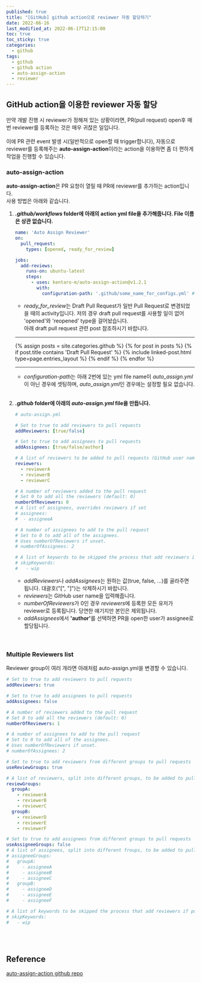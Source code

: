 ```yaml
---
published: true
title: "[GitHub] github action으로 reviewer 자동 할당하기"
date: 2022-06-16
last_modified_at: 2022-06-17T12:15:00
toc: true
toc_sticky: true
categories:
  - github
tags:
  - github
  - github action
  - auto-assign-action
  - reviewer
---
```


## GitHub action을 이용한 reviewer 자동 할당
만약 개발 진행 시 reviewer가 정해져 있는 상황이라면, PR(pull request) open후 매번 reviewer를 등록하는 것은 매우 귀찮은 일입니다. <br><br>
이에 PR 관련 event 발생 시(일반적으로 open할 때 trigger합니다), 자동으로 reviewer를 등록해주는 <b>auto-assign-action</b>이라는 action을 이용하면 좀 더 편하게 작업을 진행할 수 있습니다.<br>

### auto-assign-action
<b>auto-assign-action</b>은 PR 요청이 열릴 때 PR에 reviewer를 추가하는 action입니다. <br> 사용 방법은 아래와 같습니다. <br>

1. <b><i>.github/workflows</i> folder에 아래의 action yml file을 추가해줍니다. File 이름은 상관 없습니다.</b>

    ```yml
    name: 'Auto Assign Reviewer'
    on:
      pull_request:
        types: [opened, ready_for_review]

    jobs:
      add-reviews:
        runs-on: ubuntu-latest
        steps:
          - uses: kentaro-m/auto-assign-action@v1.2.1
            with:
              configuration-path: '.github/some_name_for_configs.yml' # Only needed if you use something other than .github/auto_assign.yml
    ```
    
    * <i>ready_for_review</i>는 Draft Pull Request가 일반 Pull Request로 변경되었을 때의 activity입니다. 저의 경우 draft pull request를 사용할 일이 없어 'opened'와 'reopened' type을 걸어놨습니다.<br>
    아래 draft pull request 관련 post 참조하시기 바랍니다. <br>
    
    ---
    {% assign posts = site.categories.github %}
    {% for post in posts %}
      {% if post.title contains 'Draft Pull Request' %}
        {% include linked-post.html type=page.entries_layout %}
      {% endif %} 
    {% endfor %}

    ---

    * <i>configuration-path</i>는 아래 2번에 있는 yml file name이 <i>auto_assign.yml</i>이 아닌 경우에 셋팅하며, <i>auto_assign.yml</i>인 경우에는 설정할 필요 없습니다.
<br><br>

1. <b><i>.github</i> folder에 아래의 <i>auto-assign.yml</i> file을 만듭니다. </b>

    ```yml
    # auto-assign.yml
    
    # Set to true to add reviewers to pull requests
    addReviewers: [true/false]

    # Set to true to add assignees to pull requests
    addAssignees: [true/false/author]

    # A list of reviewers to be added to pull requests (GitHub user name)
    reviewers:
      - reviewerA
      - reviewerB
      - reviewerC

    # A number of reviewers added to the pull request
    # Set 0 to add all the reviewers (default: 0)
    numberOfReviewers: 0
    # A list of assignees, overrides reviewers if set
    # assignees:
    #  - assigneeA

    # A number of assignees to add to the pull request
    # Set to 0 to add all of the assignees.
    # Uses numberOfReviewers if unset.
    # numberOfAssignees: 2

    # A list of keywords to be skipped the process that add reviewers if pull requests include it
    # skipKeywords:
    #   - wip
    ```

    * <i>addReviewers</i>나 <i>addAssignees</i>는 원하는 값(true, false, ...)를 골라주면 됩니다. 대괄호("[", "]")는 삭제하시기 바랍니다.
    * <i>reviewers</i>는 GitHub user name을 입력해줍니다.
    * <i>numberOfReviewers</i>가 0인 경우 <i>reviewers</i>에 등록한 모든 유저가 reviewer로 등록됩니다. 당연한 얘기지만 본인은 제외됩니다.
    * <i>addAssignees</i>에서 <b>'author'</b>를 선택하면 PR을 open한 user가 assignee로 할당됩니다.
<br><br><br>

### Multiple Reviewers list
Reviewer group이 여러 개라면 아래처럼 auto-assign.yml을 변경할 수 있습니다.

```yml
# Set to true to add reviewers to pull requests
addReviewers: true

# Set to true to add assignees to pull requests
addAssignees: false

# A number of reviewers added to the pull request
# Set 0 to add all the reviewers (default: 0)
numberOfReviewers: 1

# A number of assignees to add to the pull request
# Set to 0 to add all of the assignees.
# Uses numberOfReviewers if unset.
# numberOfAssignees: 2

# Set to true to add reviewers from different groups to pull requests
useReviewGroups: true

# A list of reviewers, split into different groups, to be added to pull requests (GitHub user name)
reviewGroups:
  groupA:
    - reviewerA
    - reviewerB
    - reviewerC
  groupB:
    - reviewerD
    - reviewerE
    - reviewerF

# Set to true to add assignees from different groups to pull requests
useAssigneeGroups: false
# A list of assignees, split into different froups, to be added to pull requests (GitHub user name)
# assigneeGroups:
#   groupA:
#     - assigneeA
#     - assigneeB
#     - assigneeC
#   groupB:
#     - assigneeD
#     - assigneeE
#     - assigneeF

# A list of keywords to be skipped the process that add reviewers if pull requests include it
# skipKeywords:
#   - wip
```
<br><br>

## Reference
[auto-assign-action github repo](https://github.com/kentaro-m/auto-assign-action)